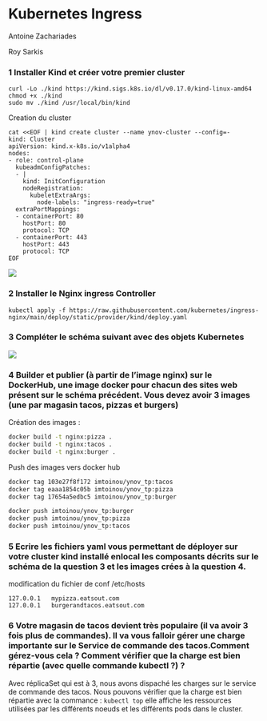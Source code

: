 # Kubernetes Ingress

Antoine Zachariades

Roy Sarkis

### 1 Installer Kind et créer votre premier cluster
```
curl -Lo ./kind https://kind.sigs.k8s.io/dl/v0.17.0/kind-linux-amd64
chmod +x ./kind
sudo mv ./kind /usr/local/bin/kind
```

Creation du cluster
```bash=
cat <<EOF | kind create cluster --name ynov-cluster --config=-
kind: Cluster
apiVersion: kind.x-k8s.io/v1alpha4
nodes:
- role: control-plane
  kubeadmConfigPatches:
  - |
    kind: InitConfiguration
    nodeRegistration:
      kubeletExtraArgs:
        node-labels: "ingress-ready=true"
  extraPortMappings:
  - containerPort: 80
    hostPort: 80
    protocol: TCP
  - containerPort: 443
    hostPort: 443
    protocol: TCP
EOF
```
![](https://i.imgur.com/qTFSTzU.png)
### 2 Installer le Nginx ingress Controller

```
kubectl apply -f https://raw.githubusercontent.com/kubernetes/ingress-nginx/main/deploy/static/provider/kind/deploy.yaml
```

### 3 Compléter le schéma suivant avec des objets Kubernetes

![](https://i.imgur.com/aOAlF6d.png)

### 4 Builder et publier (à partir de l’image nginx) sur le DockerHub, une image docker pour chacun des sites web présent sur le schéma précédent. Vous devez avoir 3 images (une par magasin tacos, pizzas et burgers)

Création des images : 

```bash
docker build -t nginx:pizza .
docker build -t nginx:tacos .
docker build -t nginx:burger .
```

Push des images vers docker hub
```bash
docker tag 103e27f8f172 imtoinou/ynov_tp:tacos
docker tag eaaa1854c05b imtoinou/ynov_tp:pizza
docker tag 17654a5edbc5 imtoinou/ynov_tp:burger

docker push imtoinou/ynov_tp:burger
docker push imtoinou/ynov_tp:pizza
docker push imtoinou/ynov_tp:tacos
```

### 5 Ecrire les fichiers yaml vous permettant de déployer sur votre cluster kind installé enlocal les composants décrits sur le schéma de la question 3 et les images crées à la question 4.


modification du fichier de conf /etc/hosts
```
127.0.0.1	mypizza.eatsout.com
127.0.0.1	burgerandtacos.eatsout.com
```

### 6 Votre magasin de tacos devient très populaire (il va avoir 3 fois plus de commandes). Il va vous falloir gérer une charge importante sur le Service de commande des tacos.Comment gérez-vous cela ? Comment vérifier que la charge est bien répartie (avec quelle commande kubectl ?) ?

Avec réplicaSet qui est à 3, nous avons dispaché les charges sur le service de commande des tacos. Nous pouvons vérifier que la charge est bien répartie avec la commance : `kubectl top` elle affiche les ressources utilisées par les différents noeuds et les différents pods dans le cluster.


